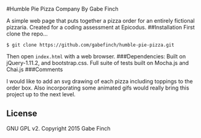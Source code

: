 #Humble Pie Pizza Company
By Gabe Finch

A simple web page that puts together a pizza order for an entirely fictional pizzaria.
Created for a coding assessment at Epicodus.
##Installation
First clone the repo...
```````````
$ git clone https://github.com/gabefinch/humble-pie-pizza.git
```````````
Then open `index.html` with a web browser.
###Dependencies:
Built on jQuery-1.11.2, and bootstrap.css.
Full suite of tests built on Mocha.js and Chai.js
###Comments

I would like to add an svg drawing of each pizza including toppings to the order box.
Also incorporating some animated gifs would really bring this project up to the next level.

License
-------

GNU GPL v2. Copyright 2015 Gabe Finch
